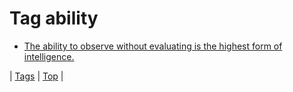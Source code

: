 <!--
title: Tag ability
date: 2020-06-28T15:26:59.547Z
tags:
-->
# Tag ability

 * [The ability to observe without evaluating is the highest form of intelligence.](86208632817.md)

| [Tags](tags.md) | [Top](index.md) |
